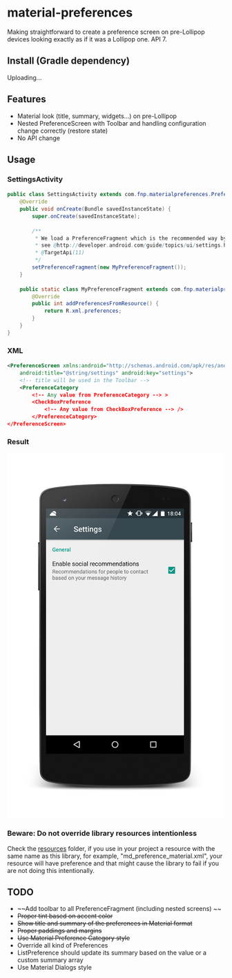 # material-preferences
Making straightforward to create a preference screen on pre-Lollipop devices looking exactly as if it was a Lollipop one. API 7.

## Install (Gradle dependency)

Uploading...

## Features
- Material look (title, summary, widgets...) on pre-Lollipop
- Nested PreferenceScreen with Toolbar and handling configuration change correctly (restore state)
- No API change

## Usage
### SettingsActivity
```java
public class SettingsActivity extends com.fnp.materialpreferences.PreferenceActivity {
    @Override
    public void onCreate(Bundle savedInstanceState) {
        super.onCreate(savedInstanceState);
        
        /**
         * We load a PreferenceFragment which is the recommended way by Android 
         * see @http://developer.android.com/guide/topics/ui/settings.html#Fragment
         * @TargetApi(11)
         */
        setPreferenceFragment(new MyPreferenceFragment());
    }

    public static class MyPreferenceFragment extends com.fnp.materialpreferences.PreferenceFragment {
        @Override
        public int addPreferencesFromResource() {
            return R.xml.preferences;
        }
    }
}
```

### XML
```xml
<PreferenceScreen xmlns:android="http://schemas.android.com/apk/res/android"
    android:title="@string/settings" android:key="settings">
    <!-- title will be used in the Toolbar -->
    <PreferenceCategory
        <!-- Any value from PreferenceCategory --> >
        <CheckBoxPreference
            <!-- Any value from CheckBoxPreference --> />
        </PreferenceCategory>
</PreferenceScreen>
```

### Result
<img src=assets/result-1.png width=500 height=845 />

### Beware: Do not override library resources intentionless
Check the [resources](library/src/main/res) folder, if you use in your project a resource with the same name as this library, for example, "md_preference_material.xml", your resource will have preference and that might cause the library to fail if you are not doing this intentionally. 

## TODO
- ~~Add toolbar to all PreferenceFragment (including nested screens) ~~
- ~~Proper tint based on accent color~~
- ~~Show title and summary of the preferences in Material format~~
- ~~Proper paddings and margins~~
- ~~Use Material Preference Category style~~
- Override all kind of Preferences
- ListPreference should update its summary based on the value or a custom summary array
- Use Material Dialogs style
